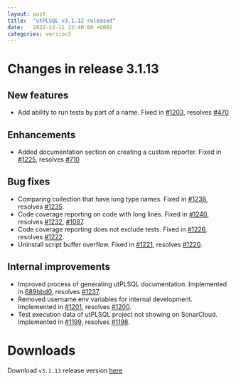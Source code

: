 ```yaml
---
layout: post
title:  "utPLSQL v3.1.12 released"
date:   2022-12-11 22:40:00 +0002
categories: version3
---
```


# Changes in release 3.1.13


## New features
  
  - Add ability to run tests by part of a name. Fixed in [#1203](https://github.com/utPLSQL/utPLSQL/pull/1203), resolves [#470](https://github.com/utPLSQL/utPLSQL/issues/470)

## Enhancements

  - Added documentation section on creating a custom reporter. Fixed in [#1225](https://github.com/utPLSQL/utPLSQL/pull/1225), resolves [#710](https://github.com/utPLSQL/utPLSQL/issues/701)

## Bug fixes

  - Comparing collection that have long type names. Fixed in [#1238](https://github.com/utPLSQL/utPLSQL/issues/1238), resolves [#1235](https://github.com/utPLSQL/utPLSQL/issues/1235). 
  - Code coverage reporting on code with long lines. Fixed in [#1240](https://github.com/utPLSQL/utPLSQL/issues/1240), resolves [#1232](https://github.com/utPLSQL/utPLSQL/issues/1232), [#1087](https://github.com/utPLSQL/utPLSQL/issues/1087). 
  - Code coverage reporting does not exclude tests. Fixed in [#1226](https://github.com/utPLSQL/utPLSQL/issues/1226), resolves [#1222](https://github.com/utPLSQL/utPLSQL/issues/1222). 
  - Uninstall script buffer overflow. Fixed in [#1221](https://github.com/utPLSQL/utPLSQL/issues/1221), resolves [#1220](https://github.com/utPLSQL/utPLSQL/issues/1220). 


## Internal improvements

  - Improved process of generating utPLSQL documentation. Implemented in [689bbd0](https://github.com/utPLSQL/utPLSQL/commit/689bbd0e365ed919315c29727bc10fbfc0dadce8), resolves [#1237](https://github.com/utPLSQL/utPLSQL/issues/1237).
  - Removed username env variables for internal development. Implemented in [#1201](https://github.com/utPLSQL/utPLSQL/issues/1221), resolves [#1200](https://github.com/utPLSQL/utPLSQL/issues/1200).
  - Test execution data of utPLSQL project not showing on SonarCloud. Implemented in [#1199](https://github.com/utPLSQL/utPLSQL/issues/1199), resolves [#1198](https://github.com/utPLSQL/utPLSQL/issues/1198).

# Downloads

Download `v3.1.13` release version [here](https://github.com/utPLSQL/utPLSQL/releases/tag/v3.1.13)